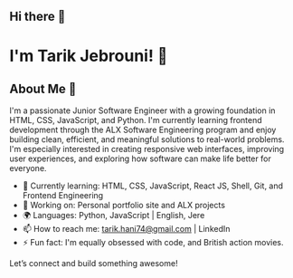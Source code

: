 ## Hi there 👋


# I'm Tarik Jebrouni! 👋


## About Me 🚀
I'm a passionate Junior Software Engineer with a growing foundation in HTML, CSS, JavaScript, and Python. I'm currently learning frontend development through the ALX Software Engineering program and enjoy building clean, efficient, and meaningful solutions to real-world problems. I'm especially interested in creating responsive web interfaces, improving user experiences, and exploring how software can make life better for everyone.


- 🌱 Currently learning: HTML, CSS, JavaScript, React JS, Shell, Git, and Frontend Engineering
- 🔭 Working on: Personal portfolio site and ALX projects
- 🌍 Languages: Python, JavaScript | English, Jere
- 📫 How to reach me: tarik.hani74@gmail.com | LinkedIn
- ⚡ Fun fact: I'm equally obsessed with code, and British action movies.

Let’s connect and build something awesome!
